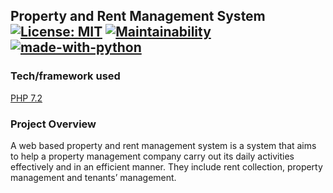 ## Property and Rent Management System [![License: MIT](https://img.shields.io/badge/License-MIT-green.svg)](https://opensource.org/licenses/MIT) [![Maintainability](https://api.codeclimate.com/v1/badges/9653c1806bdff2b0f72f/maintainability)](https://codeclimate.com/github/antonnifo/PandR/maintainability) [![made-with-python](https://img.shields.io/badge/Made%20with-PHP-1f425f.svg)](http://php.net/docs.php)  
### Tech/framework used 
[PHP 7.2](http://php.net/docs.php) 

### Project Overview 
A web based property and rent management system is a system that aims to help a property management company carry out its daily activities effectively and in an efficient manner. They include rent collection, property management and tenants’ management.  


